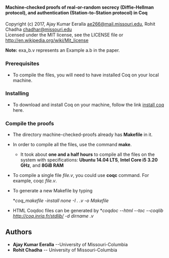 #### Machine-checked proofs of real-or-random secrecy (Diffie-Hellman protocol), and authentication (Station-to-Station protocol) in Coq
Copyright (c) 2017, Ajay Kumar Eeralla <ae266@mail.missouri.edu>, Rohit Chadha <chadhar@missouri.edu>            
Licensed under the MIT license, see the LICENSE file or http://en.wikipedia.org/wiki/Mit_license                             

[//]: # (The directory machine-checked-proofs contains proofs of security properties, real-or-random secrecy of the Diffie-Hellman protocol, and authentication of the Station-to-Station protocol, and are written in Coq.)
**Note:** exa_b.v represents an Example a.b in the paper.

### Prerequisites

* To compile the files, you will need to have installed Coq on your local machine.

### Installing

* To download and install Coq on your machine, follow the link [install coq](https://coq.inria.fr/download) here.

### Compile the proofs

* The directory machine-checked-proofs already has **Makefile** in it.

* In order to compile all the files, use the command **make**.
  * It took about **one and a half hours** to compile all the files on the system with specifications: **Ubuntu 14.04 LTS**, **Intel Core i5 3.20 GHz**, and  **8GiB RAM**

* To compile a single file _file.v_, you could use **coqc** command. For example, coqc _file.v_.

* To generate a new Makefile by typing

  **coq_makefile -install none -I . *.v -o Makefile**

* HTML Coqdoc files can be generated by
  **coqdoc --html --toc --coqlib http://coq.inria.fr/stdlib/ -d _dirname_ *.v**


## Authors

* **Ajay Kumar Eeralla** --University of Missouri-Columbia
* **Rohit Chadha** -- University of Missouri-Columbia